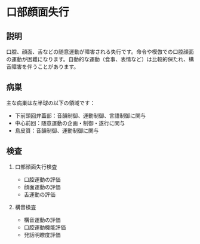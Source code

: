 
# 口部顔面失行

## 説明
口腔、顔面、舌などの随意運動が障害される失行です。命令や模倣での口腔顔面の運動が困難になります。自動的な運動（食事、表情など）は比較的保たれ、構音障害を伴うことがあります。

## 病巣
主な病巣は左半球の以下の領域です：
- 下前頭回弁蓋部：音韻制御、運動制御、言語制御に関与
- 中心前回：随意運動の企画・制御・遂行に関与
- 島皮質：音韻制御、運動制御に関与

## 検査
1. 口部顔面失行検査
   - 口腔運動の評価
   - 顔面運動の評価
   - 舌運動の評価

2. 構音検査
   - 構音運動の評価
   - 口腔運動機能評価
   - 発話明瞭度評価 
